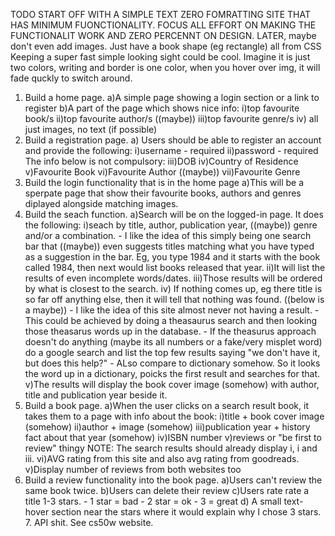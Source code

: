 TODO
START OFF WITH A SIMPLE TEXT ZERO FOMRATTING
SITE THAT HAS MINIMUM FUONCTIONALITY.
FOCUS ALL EFFORT ON MAKING THE FUNCTIONALIT WORK AND ZERO PERCENNT
ON DESIGN.
LATER, maybe don't even add images. Just have
    a book shape (eg rectangle) all from CSS
    Keeping a super fast simple looking sight 
    could be cool. Imagine it is just two colors,
    writing and border is one color, when you hover over img,
    it will fade quckly to switch around.


1. Build a home page.
    a)A simple page showing a login section or a link to register
    b)A part of the page which shows nice info:
        i)top favourite book/s
        ii)top favourite author/s
        ((maybe)) iii)top favourite genre/s
        iv) all just images, no text (if possible)
2. Build a registration page.
    a) Users should be able to register 
    an account and provide the following:
        i)username - required
        ii)password - required
        The info below is not compulsory:
        iii)DOB
        iv)Country of Residence
        v)Favourite Book
        vi)Favourite Author
        ((maybe)) vii)Favourite Genre
3. Build the login functionality that is in the home page
    a)This will be a sperpate page that show their favourite books, authors and genres diplayed alongside matching images.    
4. Build the seach function.
    a)Search will be on the logged-in page. It does the following:
        i)seach by title, author, publication year, ((maybe)) genre
        and/or a combination.
            - I like the idea of this simply being one search bar 
                that ((maybe)) even suggests titles matching what you
                have typed as a suggestion in the bar. Eg, you type  1984 and it starts with the book called 1984, then next would list books released that year.
        ii)It will list the results of even incomplete words/dates.
        iii)Those results will be ordered by what is closest to the search.
        iv) If nothing comes up, eg there title is so far off anything else,
            then it will tell that nothing was found. ((below is a maybe)) 
            - I like the idea of this site almost never not having a result.
            - This could be achieved by doing a theasaurus search and
                then looking those theasarus words up in the database.
            - If the theasurus approach doesn't do anything (maybe its all numbers or a fake/very misplet word) do a google search and list
            the top few results saying "we don't have it, but does this help?"
            - ALso compare to dictionary somehow. So it looks the word up in
            a dictionary, poicks the first result and searches for that.
        v)The results will display the book cover image (somehow) with author, title and publication year beside it.
5. Build a book page.
    a)When the user clicks on a search result book, it takes them to a
    page with info about the book:
        i)title + book cover image (somehow)
        ii)author + image (somehow)
        iii)publication year + history fact about that year (somehow)
        iv)ISBN number
        v)reviews or "be first to review" thingy
        NOTE: The search results should already display i, i and iii.
        vi)AVG rating from this site and also avg rating from goodreads.
        v)Display number of reviews from both websites too
6. Build a review functionality into the book page.
    a)Users can't review the same book twice.
    b)Users can delete their review
    c)Users rate rate a title 1-3 stars.
        - 1 star = bad
        - 2 star = ok
        - 3 = great
    d) A small text-hover section near the stars where it would
        explain why I chose 3 stars.
    7. API shit. See cs50w website.
      